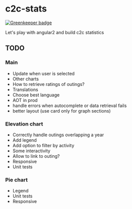 # c2c-stats

[![Greenkeeper badge](https://badges.greenkeeper.io/brunobesson/c2c-stats.svg)](https://greenkeeper.io/)

Let's play with angular2 and build c2c statistics
## TODO

### Main

* Update when user is selected
* Other charts
* How to retrieve ratings of outings?
* Translations
* Choose best language
* AOT in prod
* handle errors when autocomplete or data retrieval fails
* better layout (use card only for graph sections)

### Elevation chart

* Correctly handle outings overlapping a year
* Add legend
* Add option to filter by activity
* Some interactivity
* Allow to link to outing?
* Responsive
* Unit tests

### Pie chart

* Legend
* Unit tests
* Responsive
